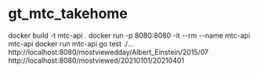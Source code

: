 # gt_mtc_takehome

docker build -t mtc-api .
docker run -p 8080:8080 -it --rm --name mtc-api mtc-api
docker run mtc-api go test ./...
http://localhost:8080/mostviewedday/Albert_Einstein/2015/07
http://localhost:8080/mostviewed/20210101/20210401
